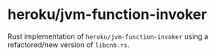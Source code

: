 # heroku/jvm-function-invoker

Rust implementation of `heroku/jvm-function-invoker` using a refactored/new version of `libcnb.rs`.
